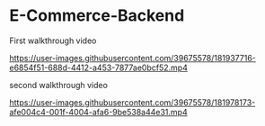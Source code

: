 ﻿# E-Commerce-Backend
 
 First walkthrough video

https://user-images.githubusercontent.com/39675578/181937716-e6854f51-688d-4412-a453-7877ae0bcf52.mp4

second walkthrough video




https://user-images.githubusercontent.com/39675578/181978173-afe004c4-001f-4004-afa6-9be538a44e31.mp4

